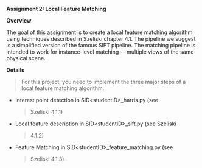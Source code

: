 **Assignment 2: Local Feature Matching**

**Overview**

The goal of this assignment is to create a local feature matching
algorithm using techniques described in Szeliski chapter 4.1. The
pipeline we suggest is a simplified version of the famous SIFT pipeline.
The matching pipeline is intended to work for instance-level matching
\-- multiple views of the same physical scene.

**Details**

> For this project, you need to implement the three major steps of a
> local feature matching algorithm:

-   Interest point detection in SID\<studentID\>\_harris.py (see
    > Szeliski 4.1.1)

-   Local feature description in SID\<studentID\>\_sift.py (see Szeliski
    > 4.1.2)

-   Feature Matching in SID\<studentID\>\_feature_matching.py (see
    > Szeliski 4.1.3)
